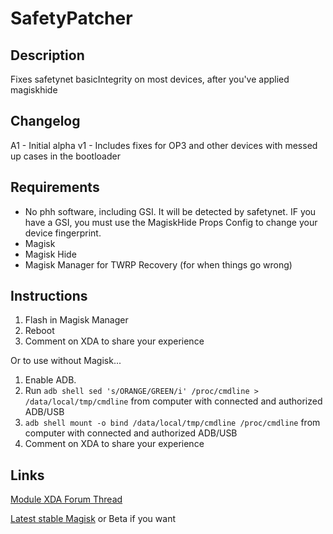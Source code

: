 # **SafetyPatcher**
## Description
Fixes safetynet basicIntegrity on most devices, after you've applied magiskhide
## Changelog
A1 - Initial alpha
v1 - Includes fixes for OP3 and other devices with messed up cases in the bootloader
## Requirements
- No phh software, including GSI. It will be detected by safetynet. IF you have a GSI, you must use the MagiskHide Props Config to change your device fingerprint.
- Magisk
- Magisk Hide
- Magisk Manager for TWRP Recovery (for when things go wrong)
## Instructions
1. Flash in Magisk Manager
2. Reboot
3. Comment on XDA to share your experience

Or to use without Magisk...

1. Enable ADB.
3. Run `adb shell sed 's/ORANGE/GREEN/i' /proc/cmdline > /data/local/tmp/cmdline` from computer with connected and authorized ADB/USB
4. `adb shell mount -o bind /data/local/tmp/cmdline /proc/cmdline` from computer with connected and authorized ADB/USB
5. Comment on XDA to share your experience
## Links
[Module XDA Forum Thread](https://forum.xda-developers.com/apps/magisk/module-safetypatcher-t3809879 "Module official XDA thread")

[Latest stable Magisk](http://www.tiny.cc/latestmagisk) or Beta if you want
